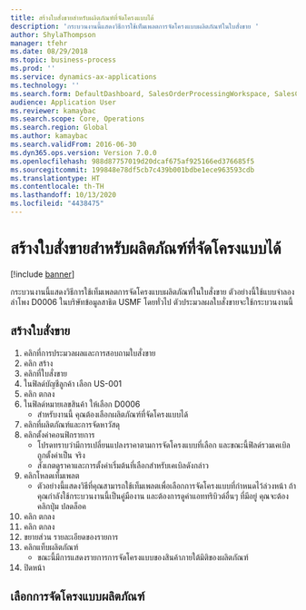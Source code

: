 ```yaml
---
title: สร้างใบสั่งขายสำหรับผลิตภัณฑ์ที่จัดโครงแบบได้
description: 'กระบวนงานนี้แสดงวิธีการใช้เท็มเพลตการจัดโครงแบบผลิตภัณฑ์ในใบสั่งขาย '
author: ShylaThompson
manager: tfehr
ms.date: 08/29/2018
ms.topic: business-process
ms.prod: ''
ms.service: dynamics-ax-applications
ms.technology: ''
ms.search.form: DefaultDashboard, SalesOrderProcessingWorkspace, SalesCreateOrder, SalesTable, PCRuntimeConfigurator, PCTemplateConfigurationSelection
audience: Application User
ms.reviewer: kamaybac
ms.search.scope: Core, Operations
ms.search.region: Global
ms.author: kamaybac
ms.search.validFrom: 2016-06-30
ms.dyn365.ops.version: Version 7.0.0
ms.openlocfilehash: 988d87757019d20dcaf675af925166ed376685f5
ms.sourcegitcommit: 199848e78df5cb7c439b001bdbe1ece963593cdb
ms.translationtype: HT
ms.contentlocale: th-TH
ms.lasthandoff: 10/13/2020
ms.locfileid: "4438475"
---
```

# <a name="create-a-sales-order-for-a-configurable-product"></a>สร้างใบสั่งขายสำหรับผลิตภัณฑ์ที่จัดโครงแบบได้

[!include [banner](../../includes/banner.md)]

กระบวนงานนี้แสดงวิธีการใช้เท็มเพลตการจัดโครงแบบผลิตภัณฑ์ในใบสั่งขาย  ตัวอย่างนี้ใช้แบบจำลองลำโพง D0006 ในบริษัทข้อมูลสาธิต USMF  โดยทั่วไป ตัวประมวลผลใบสั่งขายจะใช้กระบวนงานนี้


## <a name="create-a-sales-order"></a>สร้างใบสั่งขาย
1. คลิกที่การประมวลผลและการสอบถามใบสั่งขาย 
2. คลิก สร้าง
3. คลิกที่ใบสั่งขาย 
4. ในฟิลด์บัญชีลูกค้า เลือก US-001 
5. คลิก ตกลง
6. ในฟิลด์หมายเลขสินค้า ให้เลือก D0006
    * สำหรับงานนี้ คุณต้องเลือกผลิตภัณฑ์ที่จัดโครงแบบได้  
7. คลิกที่ผลิตภัณฑ์และการจัดหาวัสดุ
8. คลิกตั้งค่าคอนฟิกรายการ
    * โปรดทราบว่ามีการเปลี่ยนแปลงราคาตามการจัดโครงแบบที่เลือก และขณะนี้ฟิลด์รวมเคเบิลถูกตั้งค่าเป็น จริง  
    * สังเกตดูราคาและการตั้งค่าเริ่มต้นที่เลือกสำหรับเคเบิลดังกล่าว  
9. คลิกโหลดเท็มเพลต
    * ตัวอย่างนี้แสดงวิธีที่คุณสามารถใช้เท็มเพลตเพื่อเลือกการจัดโครงแบบที่กำหนดไว้ล่วงหน้า  ถ้าคุณกำลังใช้กระบวนงานนี้เป็นคู่มืองาน และต้องการดูค่าแอททริบิวต์อื่นๆ ที่มีอยู่ คุณจะต้องคลิกปุ่ม ปลดล็อค  
10. คลิก ตกลง
11. คลิก ตกลง
12. ขยายส่วน รายละเอียดของรายการ
13. คลิกแท็บผลิตภัณฑ์
    * ขณะนี้มีการแสดงรายการการจัดโครงแบบของสินค้าภายใต้มิติของผลิตภัณฑ์  
14. ปิดหน้า

## <a name="select-the-product-configuration"></a>เลือกการจัดโครงแบบผลิตภัณฑ์

